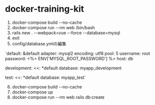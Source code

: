 # docker-training-kit

1. docker-compose build --no-cache
2. docker-compose run --rm web /bin/bash
3. rails new . --webpack=vue --force --database=mysql
4. exit
5. config/database.ymlの編集

`default: &default
  adapter: mysql2
  encoding: utf8
  pool: 5
  username: root
  password: <%= ENV['MYSQL_ROOT_PASSWORD'] %>
  host: db

development:
  <<: *default
  database: myapp_development

test:
  <<: *default
  database: myapp_test`

6. docker-compose build --no-cache
7. docker-compose up
8. docker-compose run --rm web rails db:create
